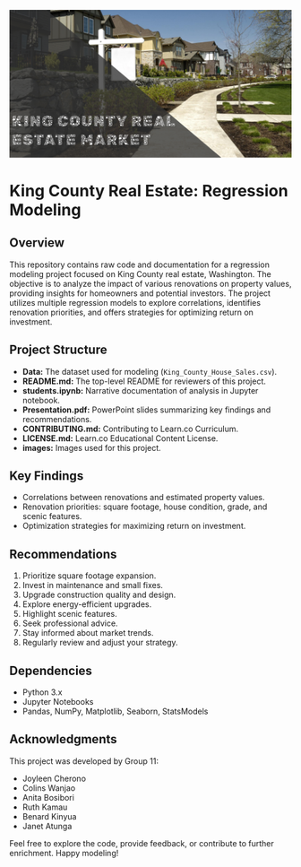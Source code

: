 ![modernhouse](Images/Modern%20House%20for%20Sale.png)

# King County Real Estate: Regression Modeling

## Overview

This repository contains raw code and documentation for a regression modeling project focused on King County real estate, Washington. The objective is to analyze the impact of various renovations on property values, providing insights for homeowners and potential investors. The project utilizes multiple regression models to explore correlations, identifies renovation priorities, and offers strategies for optimizing return on investment.

## Project Structure

- **Data:** The dataset used for modeling (`King_County_House_Sales.csv`).
- **README.md:** The top-level README for reviewers of this project.
- **students.ipynb:** Narrative documentation of analysis in Jupyter notebook.
- **Presentation.pdf:** PowerPoint slides summarizing key findings and recommendations.
- **CONTRIBUTING.md:** Contributing to Learn.co Curriculum.
- **LICENSE.md:** Learn.co Educational Content License.
- **images:** Images used for this project.



## Key Findings

- Correlations between renovations and estimated property values.
- Renovation priorities: square footage, house condition, grade, and scenic features.
- Optimization strategies for maximizing return on investment.

## Recommendations

1. Prioritize square footage expansion.
2. Invest in maintenance and small fixes.
3. Upgrade construction quality and design.
4. Explore energy-efficient upgrades.
5. Highlight scenic features.
6. Seek professional advice.
7. Stay informed about market trends.
8. Regularly review and adjust your strategy.


## Dependencies

- Python 3.x
- Jupyter Notebooks
- Pandas, NumPy, Matplotlib, Seaborn, StatsModels

## Acknowledgments

This project was developed by Group 11: 
- Joyleen Cherono
- Colins Wanjao
- Anita Bosibori
- Ruth Kamau 
- Benard Kinyua 
- Janet Atunga

Feel free to explore the code, provide feedback, or contribute to further enrichment. Happy modeling!
